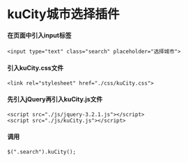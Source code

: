 # kuCity城市选择插件
#### 在页面中引入input标签
   ```
   <input type="text" class="search" placeholder="选择城市">
   ```
#### 引入kuCity.css文件
   ```
   <link rel="stylesheet" href="./css/kuCity.css">
   ```
#### 先引入jQuery再引入kuCity.js文件
   ```
   <script src="./js/jquery-3.2.1.js"></script>
   <script src="./js/kuCity.js"></script>
   ```
#### 调用
   ```
   $(".search").kuCity();
   ```
